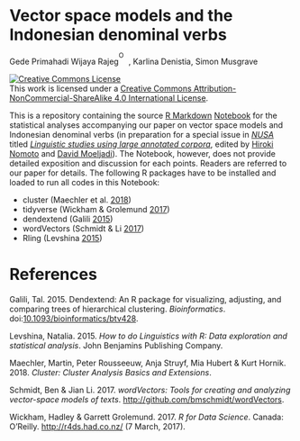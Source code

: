 Vector space models and the Indonesian denominal verbs
================
Gede Primahadi Wijaya Rajeg<sup><a itemprop="sameAs" content="https://orcid.org/0000-0002-2047-8621" href="https://orcid.org/0000-0002-2047-8621" target="orcid.widget" rel="noopener noreferrer" style="vertical-align:top;"><img src="https://orcid.org/sites/default/files/images/orcid_16x16.png" style="width:1em;margin-right:.5em;" alt="ORCID iD icon"></a></sup>, Karlina Denistia, Simon Musgrave

<!-- README.md is generated from README.Rmd. Please edit that file -->
<a rel="license" href="http://creativecommons.org/licenses/by-nc-sa/4.0/"><img alt="Creative Commons License" style="border-width:0" src="https://i.creativecommons.org/l/by-nc-sa/4.0/88x31.png" /></a><br />This work is licensed under a <a rel="license" href="http://creativecommons.org/licenses/by-nc-sa/4.0/">Creative Commons Attribution-NonCommercial-ShareAlike 4.0 International License</a>.

This is a repository containing the source [R Markdown](http://rmarkdown.rstudio.com) [Notebook](https://bookdown.org/yihui/rmarkdown/notebook.html) for the statistical analyses accompanying our paper on vector space models and Indonesian denominal verbs (in preparation for a special issue in [*NUSA*](http://www.aa.tufs.ac.jp/en/publications/nusa) titled [*Linguistic studies using large annotated corpora*](https://malindo.aa-ken.jp/call67.html), edited by [Hiroki Nomoto](http://www.tufs.ac.jp/ts/personal/nomoto/) and [David Moeljadi](http://compling.hss.ntu.edu.sg/who/david/)). The Notebook, however, does not provide detailed exposition and discussion for each points. Readers are referred to our paper for details. The following R packages have to be installed and loaded to run all codes in this Notebook:

-   cluster (Maechler et al. [2018](#ref-maechler_cluster_2018))
-   tidyverse (Wickham & Grolemund [2017](#ref-wickham_r_2017))
-   dendextend (Galili [2015](#ref-galili_dendextend_2015))
-   wordVectors (Schmidt & Li [2017](#ref-schmidt_wordvectors_2017))
-   Rling (Levshina [2015](#ref-levshina_how_2015))

References
==========

Galili, Tal. 2015. Dendextend: An R package for visualizing, adjusting, and comparing trees of hierarchical clustering. *Bioinformatics*. doi:[10.1093/bioinformatics/btv428](https://doi.org/10.1093/bioinformatics/btv428).

Levshina, Natalia. 2015. *How to do Linguistics with R: Data exploration and statistical analysis*. John Benjamins Publishing Company.

Maechler, Martin, Peter Rousseeuw, Anja Struyf, Mia Hubert & Kurt Hornik. 2018. *Cluster: Cluster Analysis Basics and Extensions*.

Schmidt, Ben & Jian Li. 2017. *wordVectors: Tools for creating and analyzing vector-space models of texts*. <http://github.com/bmschmidt/wordVectors>.

Wickham, Hadley & Garrett Grolemund. 2017. *R for Data Science*. Canada: O’Reilly. <http://r4ds.had.co.nz/> (7 March, 2017).
